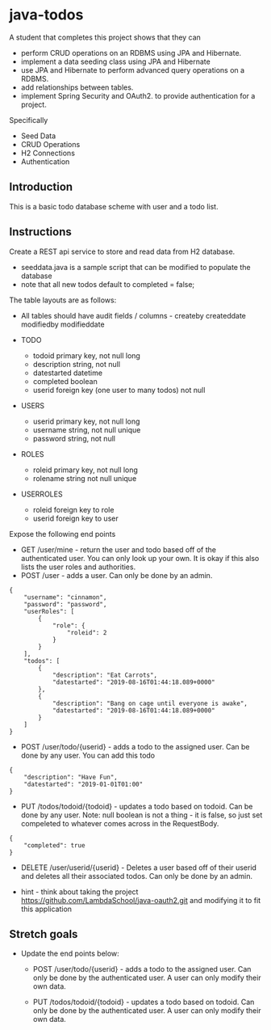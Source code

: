 # java-todos

A student that completes this project shows that they can
* perform CRUD operations on an RDBMS using JPA and Hibernate.
* implement a data seeding class using JPA and Hibernate
* use JPA and Hibernate to perform advanced query operations on a RDBMS.
* add relationships between tables.
* implement Spring Security and OAuth2. to provide authentication for a project.

Specifically
* Seed Data
* CRUD Operations
* H2 Connections
* Authentication


## Introduction

This is a basic todo database scheme with user and a todo list.

## Instructions

Create a REST api service to store and read data from H2 database. 
* seeddata.java is a sample script that can be modified to populate the database 
* note that all new todos default to completed = false;

The table layouts are as follows:

* All tables should have audit fields / columns - createby createddate modifiedby modifieddate

* TODO
  * todoid primary key, not null long
  * description string, not null
  * datestarted datetime
  * completed boolean
  * userid foreign key (one user to many todos) not null 

* USERS
  * userid primary key, not null long
  * username string, not null unique
  * password string, not null

* ROLES
  * roleid primary key, not null long
  * rolename string not null unique

* USERROLES
  * roleid foreign key to role
  * userid foreign key to user
  

Expose the following end points

* GET /user/mine - return the user and todo based off of the authenticated user. You can only look up your own. It is okay if this also lists the user roles and authorities.
* POST /user - adds a user. Can only be done by an admin.
```
{
    "username": "cinnamon",
    "password": "password",
    "userRoles": [
        {
            "role": {
                "roleid": 2
            }
        }
    ],
    "todos": [
        {
            "description": "Eat Carrots",
            "datestarted": "2019-08-16T01:44:18.089+0000"
        },
        {
            "description": "Bang on cage until everyone is awake",
            "datestarted": "2019-08-16T01:44:18.089+0000"
        }
    ]
}
```

* POST /user/todo/{userid} - adds a todo to the assigned user. Can be done by any user. You can add this todo
```
{
    "description": "Have Fun",
    "datestarted": "2019-01-01T01:00"
}
```

* PUT /todos/todoid/{todoid} - updates a todo based on todoid. Can be done by any user. Note: null boolean is not a thing - it is false, so just set compeleted to whatever comes across in the RequestBody.
```
{
    "completed": true
}
```

* DELETE /user/userid/{userid} - Deletes a user based off of their userid and deletes all their associated todos. Can only be done by an admin.


* hint - think about taking the project https://github.com/LambdaSchool/java-oauth2.git and modifying it to fit this application


## Stretch goals

* Update the end points below:

  * POST /user/todo/{userid} - adds a todo to the assigned user. Can only be done by the authenticated user. A user can only modify their own data.
  
  * PUT /todos/todoid/{todoid} - updates a todo based on todoid. Can only be done by the authenticated user. A user can only modify their own data.
